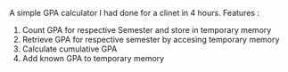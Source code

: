 A simple GPA calculator I had done for a clinet in 4 hours.
Features :
1) Count GPA for respective Semester and store in temporary memory
2) Retrieve GPA for respective semester by accesing temporary memory
3) Calculate cumulative GPA
4) Add known GPA to temporary memory
